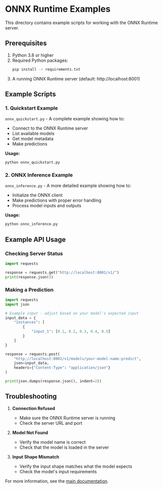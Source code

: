 # ONNX Runtime Examples

This directory contains example scripts for working with the ONNX Runtime server.

## Prerequisites

1. Python 3.8 or higher
2. Required Python packages:
   ```bash
   pip install -r requirements.txt
   ```
3. A running ONNX Runtime server (default: http://localhost:8001)

## Example Scripts

### 1. Quickstart Example

`onnx_quickstart.py` - A complete example showing how to:
- Connect to the ONNX Runtime server
- List available models
- Get model metadata
- Make predictions

**Usage:**
```bash
python onnx_quickstart.py
```

### 2. ONNX Inference Example

`onnx_inference.py` - A more detailed example showing how to:
- Initialize the ONNX client
- Make predictions with proper error handling
- Process model inputs and outputs

**Usage:**
```bash
python onnx_inference.py
```

## Example API Usage

### Checking Server Status

```python
import requests

response = requests.get("http://localhost:8001/v1/")
print(response.json())
```

### Making a Prediction

```python
import requests
import json

# Example input - adjust based on your model's expected input
input_data = {
    "instances": [
        {
            "input_1": [0.1, 0.2, 0.3, 0.4, 0.5]
        }
    ]
}

response = requests.post(
    "http://localhost:8001/v1/models/your-model-name:predict",
    json=input_data,
    headers={"Content-Type": "application/json"}
)

print(json.dumps(response.json(), indent=2))
```

## Troubleshooting

1. **Connection Refused**
   - Make sure the ONNX Runtime server is running
   - Check the server URL and port

2. **Model Not Found**
   - Verify the model name is correct
   - Check that the model is loaded in the server

3. **Input Shape Mismatch**
   - Verify the input shape matches what the model expects
   - Check the model's input requirements

For more information, see the [main documentation](../../README.md).
